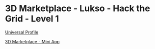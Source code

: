 # 3D Marketplace - Lukso - Hack the Grid - Level 1

[Universal Profile](https://universaleverything.io/0xAE493C002dA6afaa239F68931A438183DE01b0c1?assetGroup=grid)

[3D Marketplace - Mini App](https://lukso-grid-marketplace.tuszy.com)
